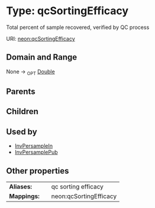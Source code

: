 
# Type: qcSortingEfficacy


Total percent of sample recovered, verified by QC process

URI: [neon:qcSortingEfficacy](https://data.neonscience.org/qcSortingEfficacy)


## Domain and Range

None ->  <sub>OPT</sub> [Double](types/Double.md)

## Parents


## Children


## Used by

 * [InvPersampleIn](InvPersampleIn.md)
 * [InvPersamplePub](InvPersamplePub.md)

## Other properties

|  |  |  |
| --- | --- | --- |
| **Aliases:** | | qc sorting efficacy |
| **Mappings:** | | neon:qcSortingEfficacy |

